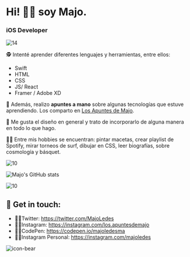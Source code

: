 

# Hi! 👋🏼 soy Majo. 
### iOS Developer
![14](https://user-images.githubusercontent.com/55170175/183471447-76763cc2-559d-4dd2-99fd-c83985c3aa6a.png)

🕵 Intenté aprender diferentes lenguajes y herramientas, entre ellos: 
* Swift
* HTML
* CSS
* JS/ React
* Framer / Adobe XD

💖 Además, realizo **apuntes a mano** sobre algunas tecnologías que estuve aprendiendo.
 Los comparto en [Los Apuntes de Majo](http://losapuntesdemajo.now.sh). 

🌸 Me gusta el diseño en general y trato de incorporarlo de alguna manera en todo lo que hago.

👩🏻 Entre mis hobbies se encuentran: pintar macetas, crear playlist de Spotify, mirar torneos de surf, dibujar en CSS, leer biografías, sobre cosmología y básquet. 

![10](https://user-images.githubusercontent.com/55170175/114474409-87dd6800-9bcc-11eb-9ca0-538bd30ae29b.png)

![Majo's GitHub stats](https://github-readme-stats.vercel.app/api?username=majoledesma&hide=contribs,prs&theme=buefy&show_icons=true)

![10](https://user-images.githubusercontent.com/55170175/114474409-87dd6800-9bcc-11eb-9ca0-538bd30ae29b.png)


## 🖤 Get in touch:
* 🧚🏼Twitter: https://twitter.com/MajoLedes
* 🧚🏼Instagram: https://instagram.com/los.apuntesdemajo
* 🧚🏼CodePen: https://codepen.io/majoledesma
* 🧚🏼Instagram Personal: https://instagram.com/majoledes

![icon-bear](https://user-images.githubusercontent.com/55170175/183471732-46bfa69f-ea35-463c-8210-beb16cf15cec.png)
<!--
**majoledesma/majoledesma** is a ✨ _special_  repository because its `README.md` (this file) appears on your GitHub profile.
